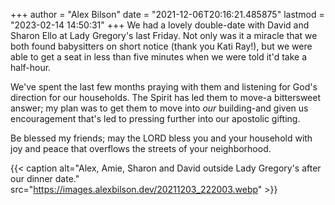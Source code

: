 +++
author = "Alex Bilson"
date = "2021-12-06T20:16:21.485875"
lastmod = "2023-02-14 14:50:31"
+++
We had a lovely double-date with David and Sharon Ello at Lady Gregory's last Friday. Not only was it a miracle that we both found babysitters on short notice (thank you Kati Ray!), but we were able to get a seat in less than five minutes when we were told it'd take a half-hour.

We've spent the last few months praying with them and listening for God's direction for our households. The Spirit has led them to move-a bittersweet answer; my plan was to get them to move into _our_ building-and given us encouragement that's led to pressing further into our apostolic gifting.

Be blessed my friends; may the LORD bless you and your household with joy and peace that overflows the streets of your neighborhood.

{{< caption alt="Alex, Amie, Sharon and David outside Lady Gregory's after our dinner date." src="https://images.alexbilson.dev/20211203_222003.webp" >}}
